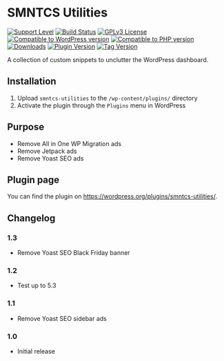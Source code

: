 # SMNTCS Utilities

[![Support Level](https://img.shields.io/badge/support-active-green.svg)](#support-level)
[![Build Status](https://api.travis-ci.com/nielslange/smntcs-utilities.svg?branch=master)](https://api.travis-ci.com/nielslange/smntcs-utilities)
[![GPLv3 License](https://img.shields.io/github/license/nielslange/smntcs-utilities.svg)](https://www.gnu.org/licenses/gpl.html)
[![Compatible to WordPress version](https://plugintests.com/plugins/smntcs-utilities/wp-badge.svg)](https://plugintests.com/plugins/smntcs-utilities/latest)
[![Compatible to PHP version](https://plugintests.com/plugins/smntcs-utilities/php-badge.svg)](https://plugintests.com/plugins/smntcs-utilities/latest)
[![Downloads](https://img.shields.io/wordpress/plugin/dt/smntcs-utilities.svg)](https://wordpress.org/plugins/smntcs-utilities/)
[![Plugin Version](https://img.shields.io/wordpress/plugin/v/smntcs-utilities.svg)](https://wordpress.org/plugins/smntcs-utilities/)
[![Tag Version](https://img.shields.io/github/tag/nielslange/smntcs-utilities.svg)](https://wordpress.org/plugins/smntcs-utilities/)

A collection of custom snippets to unclutter the WordPress dashboard.

## Installation

1. Upload `smntcs-utilities` to the `/wp-content/plugins/` directory
2. Activate the plugin through the `Plugins` menu in WordPress

## Purpose

* Remove All in One WP Migration ads
* Remove Jetpack ads
* Remove Yoast SEO ads

## Plugin page

You can find the plugin on https://wordpress.org/plugins/smntcs-utilities/.

## Changelog

### 1.3

* Remove Yoast SEO Black Friday banner

### 1.2

* Test up to 5.3

### 1.1

* Remove Yoast SEO sidebar ads

### 1.0

* Initial release
